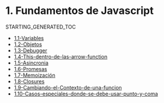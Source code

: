 # 1. Fundamentos de Javascript
STARTING_GENERATED_TOC



[comment]:STARTING_GENERATED_TOC

* [1.1-Variables](<./content/1.1-Variables.md>)
* [1.2-Objetos](<./content/1.2-Objetos.md>)
* [1.3-Debugger](<./content/1.3-Debugger.md>)
* [1.4-This-dentro-de-las-arrow-function](<./content/1.4-This-dentro-de-las-arrow-function.md>)
* [1.5-Asincronia](<./content/1.5-Asincronia.md>)
* [1.6-Promesas](<./content/1.6-Promesas.md>)
* [1.7-Memoización](<./content/1.7-Memoización.md>)
* [1.8-Closures](<./content/1.8-Closures.md>)
* [1.9-Cambiando-el-Contexto-de-una-funcion](<./content/1.9-Cambiando-el-Contexto-de-una-funcion.md>)
* [1.10-Casos-especiales-donde-se-debe-usar-punto-y-coma](<./content/1.10-Casos-especiales-donde-se-debe-usar-punto-y-coma.md>)

[comment]:ENDING_GENERATED_TOC
